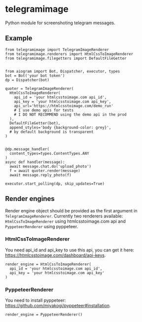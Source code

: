 # telegramimage
Python module for screenshoting telegram messages.

## Example
``` python3
from telegramimage import TelegramImageRenderer
from telegramimage.renderers import HtmlCssToImageRenderer
from telegramimage.filegetters import DefaultFileGetter


from aiogram import Bot, Dispatcher, executor, types
bot = Bot('your bot token')
dp = Dispatcher(bot)

quoter = TelegramImageRenderer(
  HtmlCssToImageRenderer(
    api_id = 'your htmlcsstoimage.com api_id',
    api_key = 'your htmlcsstoimage.com api_key',
    api_url='https://htmlcsstoimage.com/demo_run'
    # I use demo apis for tests
    # I DO NOT RECOMMEND using the demo api in the prod
  ),
  DefaultFileGetter(bot),
  append_styles='body {background-color: grey}',
  # by default background is transparent
)


@dp.message_handler(
  content_types=types.ContentTypes.ANY
)
async def handler(message):
  await message.chat.do('upload_photo')
  f = await quoter.render(message)
  await message.reply_photo(f)
  
executor.start_polling(dp, skip_updates=True)
```
## Render engines
Render engine object should be provided as the first argument in `TelegramImageRenderer`.
Currently two renderers available: `HtmlCssToImageRenderer` using htmlcsstoimage.com api and `PyppeteerRenderer` using pyppeteer.

### HtmlCssToImageRenderer
You need api_id and api_key to use this api, you can get it here: https://htmlcsstoimage.com/dashboard/api-keys.
``` python3
render_engine = HtmlCssToImageRenderer(
  api_id = 'your htmlcsstoimage.com api_id',
  api_key = 'your htmlcsstoimage.com api_key'
)
```

### PyppeteerRenderer
You need to install pyppeteer: https://github.com/miyakogi/pyppeteer#installation.
``` python3
render_engine = PyppeteerRenderer()
```
